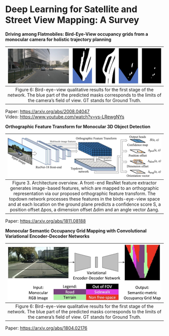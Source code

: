 # Deep Learning for Satellite and Street View Mapping: A Survey

**Driving among Flatmobiles: Bird-Eye-View occupancy grids from a monocular camera for holistic trajectory planning**

|<img src='/imgs/Driving among Flatmobiles.jpg'>
|:--:|
| Figure 6: Bird-eye-view qualitative results for the first stage of the network. The blue part of the predicted masks corresponds to the limits of the camera’s field of view. GT stands for Ground Truth. |

Paper: https://arxiv.org/abs/2008.04047  
Video: https://www.youtube.com/watch?v=ys-LRewgNYs  


**Orthographic Feature Transform for Monocular 3D Object Detection**

|<img src='/imgs/Orthographic Feature Transform.jpg'>
|:--:|
| Figure 3. Architecture overview. A front-end ResNet feature extractor generates image-based features, which are mapped to an orthographic representation via our proposed orthographic feature transform. The topdown network processes these features in the birds-eye-view space and at each location on the ground plane predicts a confidence score S, a position offset ∆pos, a dimension offset ∆dim and an angle vector ∆ang. |

Paper: https://arxiv.org/abs/1811.08188


**Monocular Semantic Occupancy Grid Mapping with Convolutional Variational Encoder-Decoder Networks**

|<img src='/imgs/Monocular Semantic Occupancy.jpg'>
|:--:|
| Figure 6: Bird-eye-view qualitative results for the first stage of the network. The blue part of the predicted masks corresponds to the limits of the camera’s field of view. GT stands for Ground Truth. |

Paper: https://arxiv.org/abs/1804.02176





